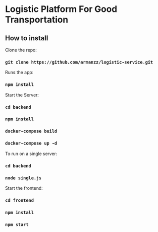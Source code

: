 # Logistic Platform For Good Transportation



## How to install

Clone the repo:

### `git clone https://github.com/armanzz/logistic-service.git`

Runs the app:
### `npm install`

Start the Server:

### `cd backend`
### `npm install`
### `docker-compose build`
### `docker-compose up -d`

To run on a single server:

###  `cd backend`
###  `node single.js`

Start the frontend:
###  `cd frontend`
###  `npm install`
###   `npm start`



